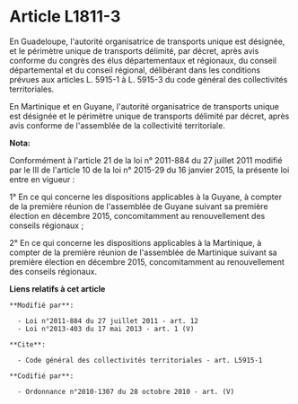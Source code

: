 # Article L1811-3

En Guadeloupe, l'autorité organisatrice de transports unique est désignée, et le périmètre unique de transports délimité, par
décret, après avis conforme du congrès des élus départementaux et régionaux, du conseil départemental et du conseil régional,
délibérant dans les conditions prévues aux articles L. 5915-1 à L. 5915-3 du code général des collectivités territoriales. 

En Martinique et en Guyane, l'autorité organisatrice de transports unique est désignée et le périmètre unique de transports
délimité par décret, après avis conforme de l'assemblée de la collectivité territoriale.

**Nota:**

Conformément à l'article 21 de la loi n° 2011-884 du 27 juillet 2011 modifié par le III de l'article 10 de la loi n° 2015-29
du 16 janvier 2015, la présente loi entre en vigueur : 

1° En ce qui concerne les dispositions applicables à la Guyane, à compter de la première réunion de l'assemblée de Guyane
suivant sa première élection en décembre 2015, concomitamment au renouvellement des     conseils régionaux ; 

2° En ce qui concerne les dispositions applicables à la Martinique, à compter de la première réunion de l'assemblée de
Martinique suivant sa première élection en décembre 2015, concomitamment au renouvellement des     conseils régionaux.

**Liens relatifs à cet article**

	**Modifié par**:

	  - Loi n°2011-884 du 27 juillet 2011 - art. 12
	  - Loi n°2013-403 du 17 mai 2013 - art. 1 (V)

	**Cite**:

	  - Code général des collectivités territoriales - art. L5915-1

	**Codifié par**:

	  - Ordonnance n°2010-1307 du 28 octobre 2010 - art. (V)
